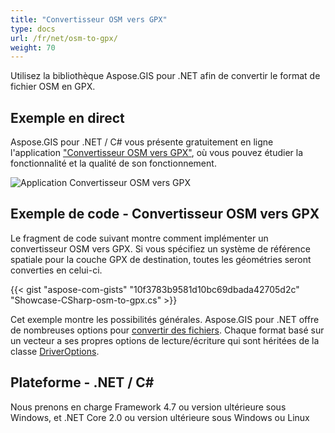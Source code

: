 ```yaml
---
title: "Convertisseur OSM vers GPX"
type: docs
url: /fr/net/osm-to-gpx/
weight: 70
---
```


Utilisez la bibliothèque Aspose.GIS pour .NET afin de convertir le format de fichier OSM en GPX.

## **Exemple en direct**

Aspose.GIS pour .NET / C# vous présente gratuitement en ligne l'application ["Convertisseur OSM vers GPX"](https://products.aspose.app/gis/conversion/osm-to-gpx), où vous pouvez étudier la fonctionnalité et la qualité de son fonctionnement.

![Application Convertisseur OSM vers GPX](conversion.png)

## **Exemple de code - Convertisseur OSM vers GPX**

Le fragment de code suivant montre comment implémenter un convertisseur OSM vers GPX. Si vous spécifiez un système de référence spatiale pour la couche GPX de destination, toutes les géométries seront converties en celui-ci. 

{{< gist "aspose-com-gists" "10f3783b9581d10bc69dbada42705d2c" "Showcase-CSharp-osm-to-gpx.cs" >}}

Cet exemple montre les possibilités générales. Aspose.GIS pour .NET offre de nombreuses options pour [convertir des fichiers](https://docs.aspose.com/gis/net/vector-layers/). Chaque format basé sur un vecteur a ses propres options de lecture/écriture qui sont héritées de la classe [DriverOptions](https://reference.aspose.com/gis/net/aspose.gis/driveroptions).

## **Plateforme - .NET / C#**

Nous prenons en charge Framework 4.7 ou version ultérieure sous Windows, et .NET Core 2.0 ou version ultérieure sous Windows ou Linux
